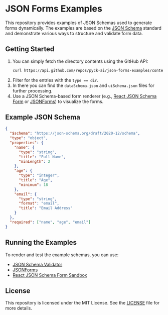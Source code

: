 # JSON Forms Examples

This repository provides examples of JSON Schemas used to generate forms dynamically. The examples are based on the [JSON Schema](https://json-schema.org) standard and demonstrate various ways to structure and validate form data.

## Getting Started

1. You can simply fetch the directory contents using the GitHub API:
   ```sh
   curl https://api.github.com/repos/pyck-ai/json-forms-examples/contents/
   ```
2. Filter for the entries with the `type == dir`.
3. In there you can find the `dataSchema.json` and `uiSchema.json` files for further processing.
3. Use a JSON Schema-based form renderer (e.g., [React JSON Schema Form](https://github.com/rjsf-team/react-jsonschema-form) or [JSONForms](https://jsonforms.io/)) to visualize the forms.

## Example JSON Schema

```json
{
  "$schema": "https://json-schema.org/draft/2020-12/schema",
  "type": "object",
  "properties": {
    "name": {
      "type": "string",
      "title": "Full Name",
      "minLength": 2
    },
    "age": {
      "type": "integer",
      "title": "Age",
      "minimum": 18
    },
    "email": {
      "type": "string",
      "format": "email",
      "title": "Email Address"
    }
  },
  "required": ["name", "age", "email"]
}
```

## Running the Examples

To render and test the example schemas, you can use:
- [JSON Schema Validator](https://www.jsonschemavalidator.net/)
- [JSONForms](https://jsonforms.io/)
- [React JSON Schema Form Sandbox](https://rjsf-team.github.io/react-jsonschema-form/)

## License

This repository is licensed under the MIT License. See the [LICENSE](LICENSE) file for more details.

